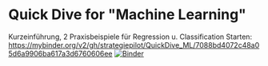 # Quick Dive for  "Machine Learning"
Kurzeinführung, 2 Praxisbeispiele für Regression u. Classification
Starten: https://mybinder.org/v2/gh/strategiepilot/QuickDive_ML/7088bd4072c48a05d6a9906ba617a3d6760606ee
[![Binder](https://mybinder.org/badge_logo.svg)](https://mybinder.org/v2/gh/strategiepilot/QuickDive_ML/HEAD)


